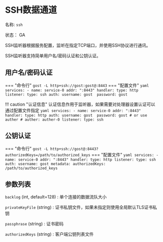 # SSH数据通道

名称: `ssh`

状态： GA

SSH监听器根据服务配置，监听在指定TCP端口，并使用SSH协议进行通讯。

SSH监听器支持简单用户名/密码认证和公钥认证。

## 用户名/密码认证

=== "命令行"
    ```
	gost -L http+ssh://gost:gost@:8443
	```
=== "配置文件"
    ```yaml
	services:
	- name: service-0
	  addr: ":8443"
	  handler:
		type: http
	  listener:
		type: ssh
		auth:
		  username: gost 
		  password: gost
	```

!!! caution "认证信息"
    认证信息作用于监听器，如果需要对处理器设置认证可以通过配置文件指定
	```yaml
	services:
	- name: service-0
	  addr: ":8443"
	  handler:
		type: http
		auth:
		  username: gost 
		  password: gost
		# or use auther
		# auther: auther-0
	  listener:
		type: ssh
	```

## 公钥认证

=== "命令行"
    ```
	gost -L http+ssh://gost@:8443?authorizedKeys=/path/to/authorized_keys
	```
=== "配置文件"
    ```yaml
	services:
	- name: service-0
	  addr: ":8443"
	  handler:
		type: http
	  listener:
		type: ssh
		auth:
		  username: gost
		metadata:
		  authorizedKeys: /path/to/authorized_keys
	```

## 参数列表

`backlog` (int, default=128)
:    单个连接的数据流队大小

`privateKeyFile` (string)
:    证书私钥文件，如果未指定则使用全局默认TLS证书私钥

`passphrase` (string)
:    证书密码

`authorizedKeys` (string)
:    客户端公钥列表文件